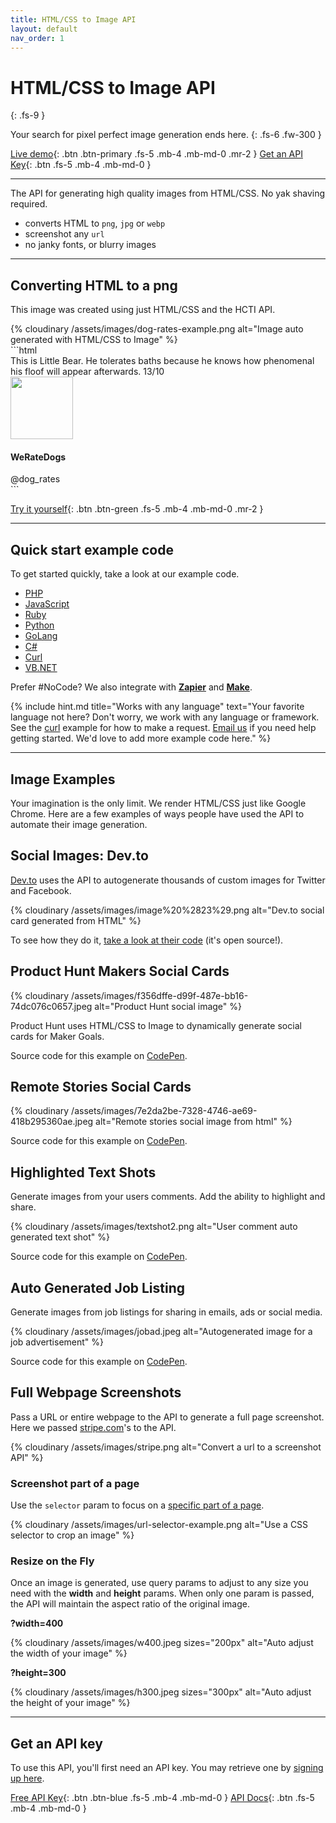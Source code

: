 ```yaml
---
title: HTML/CSS to Image API
layout: default
nav_order: 1
---
```


# HTML/CSS to Image API
{: .fs-9 }

Your search for pixel perfect image generation ends here.
{: .fs-6 .fw-300 }

[Live demo](https://htmlcsstoimage.com/demo){: .btn .btn-primary .fs-5 .mb-4 .mb-md-0 .mr-2 }
[Get an API Key](https://htmlcsstoimage.com){: .btn .fs-5 .mb-4 .mb-md-0 }
<hr>

The API for generating high quality images from HTML/CSS. No yak shaving required.

- converts HTML to `png`, `jpg` or `webp`
- screenshot any `url`
- no janky fonts, or blurry images

<hr>

## Converting HTML to a png
This image was created using just HTML/CSS and the HCTI API.

<div class="code-example" markdown="1">
  <div class="hcti-container">
    {% cloudinary /assets/images/dog-rates-example.png alt="Image auto generated with HTML/CSS to Image" %}
  </div>
</div>
```html
<div class="p-4 text-center mt-4" style="width: 500px">
  <span class="tweet-text mb-4">
    This is Little Bear. He tolerates baths because he knows how phenomenal his
    floof will appear afterwards. 13/10
  </span>
  <div class="mt-2 p-4">
    <img src="https://docs.htmlcsstoimage.com/assets/images/dog.jpg" class="rounded-circle shadow border mt-4" width="100px">
  </div>
  <h4 class="mt-2">
    WeRateDogs
  </h4>
  <span class="text-muted">@dog_rates</span>
</div>

<!-- Include external CSS, JavaScript or Fonts! -->
<link href="https://stackpath.bootstrapcdn.com/bootstrap/4.5.0/css/bootstrap.min.css" rel="stylesheet" integrity="sha384-9aIt2nRpC12Uk9gS9baDl411NQApFmC26EwAOH8WgZl5MYYxFfc+NcPb1dKGj7Sk" crossorigin="anonymous">

<link href="https://fonts.googleapis.com/css2?family=Cabin:wght@700&display=swap" rel="stylesheet">
```


[Try it yourself](https://htmlcsstoimage.com/demo){: .btn .btn-green .fs-5 .mb-4 .mb-md-0 .mr-2 }

<hr>

## Quick start example code

To get started quickly, take a look at our example code.

- [PHP](/example-code/php)
- [JavaScript](/example-code/javascript)
- [Ruby](/example-code/ruby)
- [Python](/example-code/python)
- [GoLang](/example-code/go)
- [C#](/example-code/c)
- [Curl](/example-code/curl)
- [VB.NET](/example-code/vb.net)

Prefer #NoCode? We also integrate with **[Zapier](integrations/zapier)** and **[Make](integrations/make)**.

{% include hint.md title="Works with any language" text="Your favorite language not here? Don't worry, we work with any language or framework. See the [curl](example-code/curl) example for how to make a request. [Email us](mailto:support@htmlcsstoimage.com) if you need help getting started. We'd love to add more example code here." %}

<hr>

## Image Examples

Your imagination is the only limit. We render HTML/CSS just like Google Chrome. Here are a few examples of ways people have used the API to automate their image generation.

## Social Images: Dev.to

[Dev.to](https://dev.to) uses the API to autogenerate thousands of custom images for Twitter and Facebook.

{% cloudinary /assets/images/image%20%2823%29.png alt="Dev.to social card generated from HTML" %}

To see how they do it, [take a look at their code](https://github.com/thepracticaldev/dev.to/blob/master/app/controllers/social_previews_controller.rb) \(it's open source!\).

## Product Hunt Makers Social Cards

{% cloudinary /assets/images/f356dffe-d99f-487e-bb16-74dc076c0657.jpeg alt="Product Hunt social image" %}

Product Hunt uses HTML/CSS to Image to dynamically generate social cards for Maker Goals.

Source code for this example on [CodePen](https://codepen.io/ayrtonbe/pen/ZmWBMw).

## Remote Stories Social Cards

{% cloudinary /assets/images/7e2da2be-7328-4746-ae69-418b295360ae.jpeg alt="Remote stories social image from html" %}

Source code for this example on [CodePen](https://codepen.io/ayrtonbe/pen/pQLyKN).

## Highlighted Text Shots

Generate images from your users comments. Add the ability to highlight and share.

{% cloudinary /assets/images/textshot2.png alt="User comment auto generated text shot" %}

Source code for this example on [CodePen](https://codepen.io/mscccc/pen/yRzBWP).

## Auto Generated Job Listing

Generate images from job listings for sharing in emails, ads or social media.

{% cloudinary /assets/images/jobad.jpeg alt="Autogenerated image for a job advertisement" %}

Source code for this example on [CodePen](https://codepen.io/mscccc/pen/xyXKrj).

## Full Webpage Screenshots

Pass a URL or entire webpage to the API to generate a full page screenshot. Here we passed [stripe.com](https://stripe.com)'s to the API.

{% cloudinary /assets/images/stripe.png alt="Convert a url to a screenshot API" %}

### Screenshot part of a page
Use the `selector` param to focus on a [specific part of a page](/getting-started/url-to-image/#screenshot-part-of-a-page-with-selector).

{% cloudinary /assets/images/url-selector-example.png alt="Use a CSS selector to crop an image" %}

### Resize on the Fly

Once an image is generated, use query params to adjust to any size you need with the **width** and **height** params. When only one param is passed, the API will maintain the aspect ratio of the original image.

**?width=400**

{% cloudinary /assets/images/w400.jpeg sizes="200px" alt="Auto adjust the width of your image" %}

**?height=300**

{% cloudinary /assets/images/h300.jpeg sizes="300px" alt="Auto adjust the height of your image" %}

<hr>

## Get an API key

To use this API, you'll first need an API key. You may retrieve one by [signing up here](https://htmlcsstoimage.com).

<a href="https://htmlcsstoimage.com" target="_blank">Free API Key</a>{: .btn .btn-blue .fs-5 .mb-4 .mb-md-0 }
[API Docs](/getting-started/using-the-api/){: .btn .fs-5 .mb-4 .mb-md-0 }
